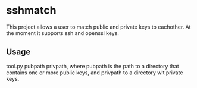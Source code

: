 # sshmatch
This project allows a user to match public and private keys to eachother. At the moment it supports ssh and openssl keys.

## Usage
tool.py pubpath privpath, where pubpath is the path to a directory that contains one or more public keys, and privpath to a directory wit private keys.
